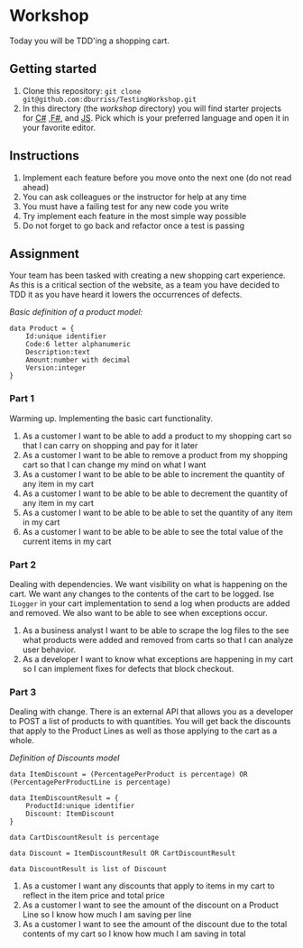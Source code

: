 # Workshop

Today you will be TDD'ing a shopping cart.

## Getting started

1. Clone this repository: `git clone git@github.com:dburriss/TestingWorkshop.git`
1. In this directory (the *workshop* directory) you will find starter projects for [C#](csharp/) ,[F#](fsharp/), and [JS](js/). Pick which is your preferred language and open it in your favorite editor.

## Instructions

1. Implement each feature before you move onto the next one (do not read ahead)
1. You can ask colleagues or the instructor for help at any time
1. You must have a failing test for any new code you write
1. Try implement each feature in the most simple way possible
1. Do not forget to go back and refactor once a test is passing

## Assignment

Your team has been tasked with creating a new shopping cart experience. As this is a critical section of the website, as a team you have decided to TDD it as you have heard it lowers the occurrences of defects.

*Basic definition of a product model:*

```
data Product = {
    Id:unique identifier
    Code:6 letter alphanumeric
    Description:text
    Amount:number with decimal
    Version:integer
}
```

### Part 1

Warming up. Implementing the basic cart functionality.

1. As a customer I want to be able to add a product to my shopping cart so that I can carry on shopping and pay for it later
1. As a customer I want to be able to remove a product from my shopping cart so that I can change my mind on what I want
1. As a customer I want to be able to be able to increment the quantity of any item in my cart
1. As a customer I want to be able to be able to decrement the quantity of any item in my cart
1. As a customer I want to be able to be able to set the quantity of any item in my cart
1. As a customer I want to be able to be able to see the total value of the current items in my cart

### Part 2

Dealing with dependencies. We want visibility on what is happening on the cart. We want any changes to the contents of the cart to be logged. Ise `ILogger` in your cart implementation to send a log when products are added and removed. We also want to be able to see when exceptions occur.

1. As a business analyst I want to be able to scrape the log files to the see what products were added and removed from carts so that I can analyze user behavior.
1. As a developer I want to know what exceptions are happening in my cart so I can implement fixes for defects that block checkout.

### Part 3

Dealing with change. There is an external API that allows you as a developer to POST a list of products to with quantities. You will get back the discounts that apply to the Product Lines as well as those applying to the cart as a whole.

*Definition of Discounts model*

```
data ItemDiscount = (PercentagePerProduct is percentage) OR (PercentagePerProductLine is percentage)

data ItemDiscountResult = {
    ProductId:unique identifier
    Discount: ItemDiscount
}

data CartDiscountResult is percentage

data Discount = ItemDiscountResult OR CartDiscountResult

data DiscountResult is list of Discount
```

1. As a customer I want any discounts that apply to items in my cart to reflect in the item price and total price
1. As a customer I want to see the amount of the discount on a Product Line so I know how much I am saving per line
1. As a customer I want to see the amount of the discount due to the total contents of my cart so I know how much I am saving in total